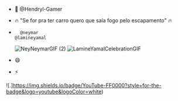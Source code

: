 - 👋 @Hendryl-Gamer
- 🔥 "Se for pra ter carro quero que saía fogo pelo escapamento" 🔥
-       @neymar                                                         @lamineyamal
   ![NeyNeymarGIF (2)](https://github.com/user-attachments/assets/4d38c800-7dfb-44e5-b393-c00d7c6da14a)
   ![LamineYamalCelebrationGIF](https://github.com/user-attachments/assets/29101c33-2321-47ef-ab70-a9f5bb7340b7)

- 😄 
- ⚡ 

![.]https://img.shields.io/badge/YouTube-FF0000?style=for-the-badge&logo=youtube&logoColor=white)
